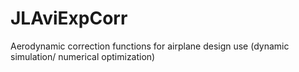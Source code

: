 # JLAviExpCorr
Aerodynamic correction functions for airplane design use (dynamic simulation/ numerical optimization)
